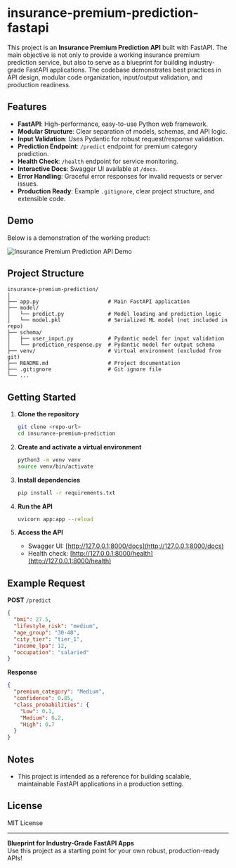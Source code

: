 # insurance-premium-prediction-fastapi

This project is an **Insurance Premium Prediction API** built with FastAPI. The main objective is not only to provide a working insurance premium prediction service, but also to serve as a blueprint for building industry-grade FastAPI applications. The codebase demonstrates best practices in API design, modular code organization, input/output validation, and production readiness.

## Features

- **FastAPI**: High-performance, easy-to-use Python web framework.
- **Modular Structure**: Clear separation of models, schemas, and API logic.
- **Input Validation**: Uses Pydantic for robust request/response validation.
- **Prediction Endpoint**: `/predict` endpoint for premium category prediction.
- **Health Check**: `/health` endpoint for service monitoring.
- **Interactive Docs**: Swagger UI available at `/docs`.
- **Error Handling**: Graceful error responses for invalid requests or server issues.
- **Production Ready**: Example `.gitignore`, clear project structure, and extensible code.

## Demo

Below is a demonstration of the working product:

![Insurance Premium Prediction API Demo](assets/demo.gif)

## Project Structure

```
insurance-premium-prediction/
│
├── app.py                      # Main FastAPI application
├── model/
│   └── predict.py              # Model loading and prediction logic
│   └── model.pkl               # Serialized ML model (not included in repo)
├── schema/
│   ├── user_input.py           # Pydantic model for input validation
│   └── prediction_response.py  # Pydantic model for output schema
├── venv/                       # Virtual environment (excluded from git)
├── README.md                   # Project documentation
├── .gitignore                  # Git ignore file
└── ...
```

## Getting Started

1. **Clone the repository**
   ```bash
   git clone <repo-url>
   cd insurance-premium-prediction
   ```

2. **Create and activate a virtual environment**
   ```bash
   python3 -m venv venv
   source venv/bin/activate
   ```

3. **Install dependencies**
   ```bash
   pip install -r requirements.txt
   ```

4. **Run the API**
   ```bash
   uvicorn app:app --reload
   ```

5. **Access the API**
   - Swagger UI: [http://127.0.0.1:8000/docs](http://127.0.0.1:8000/docs)
   - Health check: [http://127.0.0.1:8000/health](http://127.0.0.1:8000/health)

## Example Request

**POST** `/predict`

```json
{
  "bmi": 27.5,
  "lifestyle_risk": "medium",
  "age_group": "30-40",
  "city_tier": "tier_1",
  "income_lpa": 12,
  "occupation": "salaried"
}
```

**Response**
```json
{
  "premium_category": "Medium",
  "confidence": 0.85,
  "class_probabilities": {
    "Low": 0.1,
    "Medium": 0.2,
    "High": 0.7
  }
}
```

## Notes

- This project is intended as a reference for building scalable, maintainable FastAPI applications in a production setting.

## License

MIT License

---

**Blueprint for Industry-Grade FastAPI Apps**  
Use this project as a starting point for your own robust, production-ready APIs!
